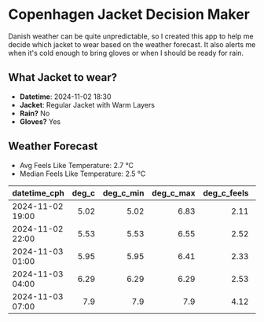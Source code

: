 
# Copenhagen Jacket Decision Maker

Danish weather can be quite unpredictable, so I created this app to help me decide which jacket to wear based on the weather forecast. 
It also alerts me when it's cold enough to bring gloves or when I should be ready for rain.

## What Jacket to wear?

- **Datetime**: 2024-11-02 18:30
- **Jacket**: Regular Jacket with Warm Layers
- **Rain?** No
- **Gloves?** Yes

## Weather Forecast
- Avg Feels Like Temperature: 2.7 °C
- Median Feels Like Temperature: 2.5 °C

| datetime_cph     |   deg_c |   deg_c_min |   deg_c_max |   deg_c_feels | weather   | wind   | rain   |
|:-----------------|--------:|------------:|------------:|--------------:|:----------|:-------|:-------|
| 2024-11-02 19:00 |    5.02 |        5.02 |        6.83 |          2.11 | Clouds    | Low    | None   |
| 2024-11-02 22:00 |    5.53 |        5.53 |        6.55 |          2.52 | Clouds    | Low    | None   |
| 2024-11-03 01:00 |    5.95 |        5.95 |        6.41 |          2.33 | Clouds    | High   | None   |
| 2024-11-03 04:00 |    6.29 |        6.29 |        6.29 |          2.53 | Clouds    | High   | None   |
| 2024-11-03 07:00 |    7.9  |        7.9  |        7.9  |          4.12 | Clouds    | High   | None   |
        